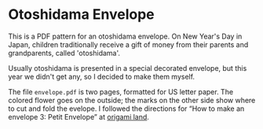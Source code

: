 # Otoshidama Envelope

This is a PDF pattern for an otoshidama envelope. On New Year's Day in Japan,
children traditionally receive a gift of money from their parents and
grandparents, called 'otoshidama'.

Usually otoshidama is presented in a special decorated envelope, but this year
we didn't get any, so I decided to make them myself.

The file `envelope.pdf` is two pages, formatted for US letter paper. The colored
flower goes on the outside; the marks on the other side show where to cut and
fold the evelope. I followed the directions for “How to make an envelope 3:
Petit Envelope” at [origami land].

[origami land]: http://en.origami-land.com/useful/envelop/
